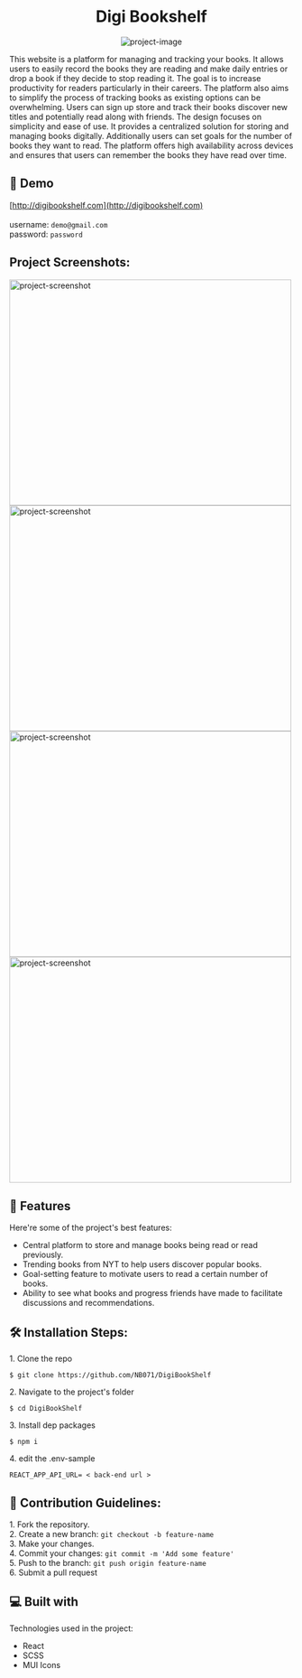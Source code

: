 <h1 align="center" id="title">Digi Bookshelf</h1>

<p align="center"><img src="https://socialify.git.ci/NB071/DigiBookShelf/image?font=Inter&amp;language=1&amp;logo=https%3A%2F%2Fi.ibb.co%2FyFfk1z4%2FLogo.png&amp;name=1&amp;owner=1&amp;pattern=Plus&amp;stargazers=1&amp;theme=Light" alt="project-image"></p>

<p id="description">This website is a platform for managing and tracking your books. It allows users to easily record the books they are reading and make daily entries or drop a book if they decide to stop reading it. The goal is to increase productivity for readers particularly in their careers. The platform also aims to simplify the process of tracking books as existing options can be overwhelming. Users can sign up store and track their books discover new titles and potentially read along with friends. The design focuses on simplicity and ease of use. It provides a centralized solution for storing and managing books digitally. Additionally users can set goals for the number of books they want to read. The platform offers high availability across devices and ensures that users can remember the books they have read over time.</p>

<h2>🚀 Demo</h2>

[http://digibookshelf.com](http://digibookshelf.com)<br><br>
username: ```demo@gmail.com``` <br>
password: ```password```

<h2>Project Screenshots:</h2>

<img src="https://thumbs2.imgbox.com/e7/f3/JrEP2H7s_t.png" alt="project-screenshot" width="500" height="400/">

<img src="https://i.ibb.co/R6GQwFn/digi-Bookshelf-manage.png" alt="project-screenshot" width="500" height="400/">

<img src="https://i.ibb.co/4dgYLjf/digi-Bookshelf-shelf.png" alt="project-screenshot" width="500" height="400/">

<img src="https://i.ibb.co/Qk9DKXz/digi-Bookshelf-userprofile.png" alt="project-screenshot" width="500" height="400/">

  
  
<h2>🧐 Features</h2>

Here're some of the project's best features:

*   Central platform to store and manage books being read or read previously.
*   Trending books from NYT to help users discover popular books.
*   Goal-setting feature to motivate users to read a certain number of books.
*   Ability to see what books and progress friends have made to facilitate discussions and recommendations.

<h2>🛠️ Installation Steps:</h2>

<p>1. Clone the repo</p>

```
$ git clone https://github.com/NB071/DigiBookShelf
```

<p>2. Navigate to the project's folder</p>

```
$ cd DigiBookShelf
```

<p>3. Install dep packages</p>

```
$ npm i
```

<p>4. edit the .env-sample</p>

```
REACT_APP_API_URL= < back-end url >
```

<h2>🍰 Contribution Guidelines:</h2>

1\. Fork the repository\. <br>
2\. Create a new branch: ```git checkout -b feature-name``` <br>
3\. Make your changes\. <br>
4\. Commit your changes: ```git commit -m 'Add some feature'```  <br>
5\. Push to the branch: ```git push origin feature-name``` <br>
6\. Submit a pull request <br>

  
  
<h2>💻 Built with</h2>

Technologies used in the project:

*   React
*   SCSS
*   MUI Icons
